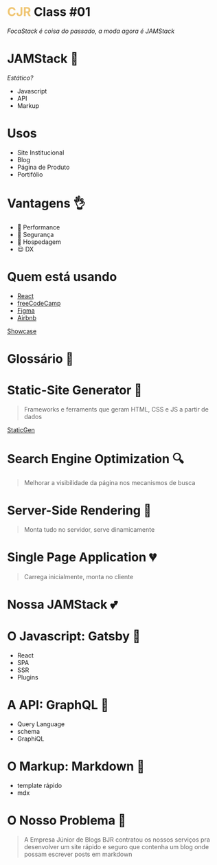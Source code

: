 # <span style="color:#f0c674">CJR</span> Class #01

_FocaStack é coisa do passado, a moda agora é JAMStack_

# JAMStack 🍇

[//]: # "Termo criado pelo Netlify, substituir 'estático'"

_Estático?_

- Javascript
- API
- Markup

# Usos

- Site Institucional
- Blog
- Página de Produto
- Portifólio

# Vantagens 👌

- 🚗 Performance
- 👮 Segurança
- 💸 Hospedagem
- 😌 DX

# Quem está usando

- [React](https://reactjs.org)
- [freeCodeCamp](https://www.freecodecamp.org)
- [Figma](https://www.figma.com/design)
- [Airbnb](https://airbnb.io)

[Showcase](https://www.gatsbyjs.org/showcase/)

# Glossário 📖

# Static-Site Generator 🚂

> Frameworks e ferraments que geram HTML, CSS e JS a partir de dados

[StaticGen](https://staticgen.com)

# Search Engine Optimization 🔍

> Melhorar a visibilidade da página nos mecanismos de busca

# Server-Side Rendering 🏰

> Monta tudo no servidor, serve dinamicamente

# Single Page Application 💔

> Carrega inicialmente, monta no cliente

# Nossa JAMStack 💕

# O Javascript: Gatsby 💜

[//]: # "ssr at build-time"
[//]: # "Gatsby pode ser jsless"

- React
- SPA
- SSR
- Plugins

# A API: GraphQL 🧤

- Query Language
- schema
- GraphiQL

# O Markup: Markdown 📝

- template rápido
- mdx

# O Nosso Problema 🤕

> A Empresa Júnior de Blogs BJR contratou os nossos serviços
> pra desenvolver um site rápido e seguro que contenha um
> blog onde possam escrever posts em markdown
